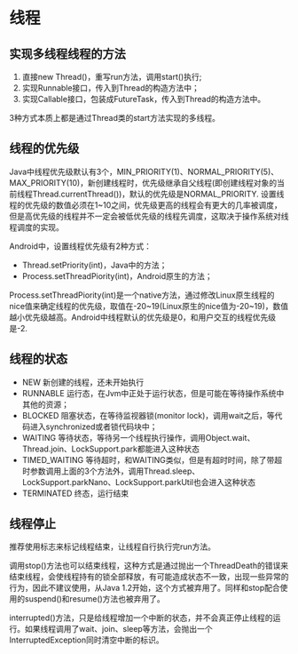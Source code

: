 # 线程

## 实现多线程线程的方法

1. 直接new Thread()，重写run方法，调用start()执行;
2. 实现Runnable接口，传入到Thread的构造方法中；
3. 实现Callable接口，包装成FutureTask，传入到Thread的构造方法中。

3种方式本质上都是通过Thread类的start方法实现的多线程。

## 线程的优先级

Java中线程优先级默认有3个，MIN_PRIORITY(1)、NORMAL_PRIORITY(5)、MAX_PRIORITY(10)，新创建线程时，优先级继承自父线程(即创建线程对象的当前线程Thread.currentThread())，默认的优先级是NORMAL_PRIORITY. 设置线程的优先级的数值必须在1~10之间，优先级更高的线程会有更大的几率被调度，但是高优先级的线程并不一定会被低优先级的线程先调度，这取决于操作系统对线程调度的实现。

Android中，设置线程优先级有2种方式：

- Thread.setPriority(int)，Java中的方法；
- Process.setThreadPiority(int)，Android原生的方法；

Process.setThreadPiority(int)是一个native方法，通过修改Linux原生线程的nice值来确定线程的优先级，取值在-20~19(Linux原生的nice值为-20~19)，数值越小优先级越高。Android中线程默认的优先级是0，和用户交互的线程优先级是-2. 

## 线程的状态

- NEW 新创建的线程，还未开始执行
- RUNNABLE 运行态，在Jvm中正处于运行状态，但是可能在等待操作系统中其他的资源；
- BLOCKED 阻塞状态，在等待监视器锁(monitor lock)，调用wait之后，等代码进入synchronized或者锁代码块中；
- WAITING 等待状态，等待另一个线程执行操作，调用Object.wait、Thread.join、LockSupport.park都能进入这种状态
- TIMED_WAITING 等待超时，和WAITING类似，但是有超时时间，除了带超时参数调用上面的3个方法外，调用Thread.sleep、LockSupport.parkNano、LockSupport.parkUtil也会进入这种状态
- TERMINATED 终态，运行结束

## 线程停止

推荐使用标志来标记线程结束，让线程自行执行完run方法。

调用stop()方法也可以结束线程，这种方式是通过抛出一个ThreadDeath的错误来结束线程，会使线程持有的锁全部释放，有可能造成状态不一致，出现一些异常的行为，因此不建议使用，从Java 1.2开始，这个方式被弃用了。同样和stop配合使用的suspend()和resume()方法也被弃用了。

interrupted()方法，只是给线程增加一个中断的状态，并不会真正停止线程的运行。如果线程调用了wait、join、sleep等方法，会抛出一个InterruptedException同时清空中断的标识。